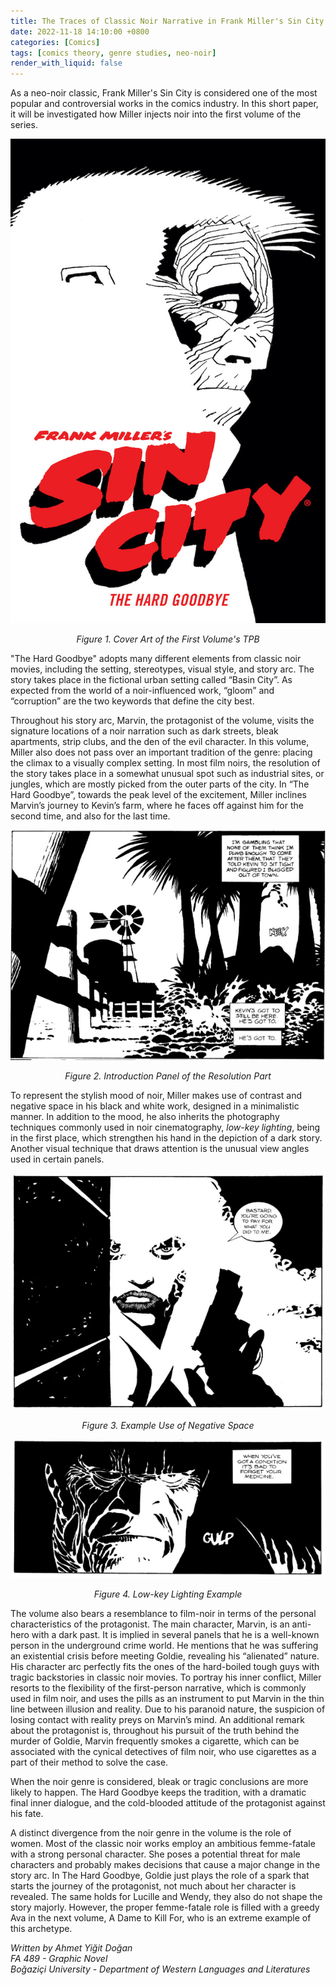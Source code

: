```yaml
---
title: The Traces of Classic Noir Narrative in Frank Miller's Sin City
date: 2022-11-18 14:10:00 +0800
categories: [Comics]
tags: [comics theory, genre studies, neo-noir]
render_with_liquid: false
---
```


As a neo-noir classic, Frank Miller's Sin City is considered one of the most popular and controversial works in the comics industry. In this short paper, it will be investigated how Miller injects noir into the first volume of the series.

![Figure 1](/assets/img/content/220308/Sin_City_I_Cover.jpg)  
<p style="text-align: center;"><em>Figure 1. Cover Art of the First Volume's TPB</em></p>

"The Hard Goodbye" adopts many different elements from classic noir movies, including the setting, stereotypes, visual style, and story arc. The story takes place in the fictional urban setting called “Basin City”. As expected from the world of a noir-influenced work, “gloom” and “corruption” are the two keywords that define the city best.

Throughout his story arc, Marvin, the protagonist of the volume, visits the signature locations of a noir narration such as dark streets, bleak apartments, strip clubs, and the den of the evil character. In this volume, Miller also does not pass over an important tradition of the genre: placing the climax to a visually complex setting. In most film noirs, the resolution of the story takes place in a somewhat unusual spot such as industrial sites, or jungles, which are mostly picked from the outer parts of the city. In “The Hard Goodbye”, towards the peak level of the excitement, Miller inclines Marvin’s journey to Kevin’s farm, where he faces off against him for the second time, and also for the last time.

![Figure 2](/assets/img/content/220308/Sin_City_I_A.png)  
<p style="text-align: center;"><em>Figure 2. Introduction Panel of the Resolution Part</em></p>

To represent the stylish mood of noir, Miller makes use of contrast and negative space in his black and white work, designed in a minimalistic manner. In addition to the mood, he also inherits the photography techniques commonly used in noir cinematography, *low-key lighting*, being in the first place, which strengthen his hand in the depiction of a dark story. Another visual technique that draws attention is the unusual view angles used in certain panels.

![Figure 3](/assets/img/content/220308/Sin_City_I_B.png)  
<p style="text-align: center;"><em>Figure 3. Example Use of Negative Space</em></p>

![Figure 4](/assets/img/content/220308/Sin_City_I_C.png)  
<p style="text-align: center;"><em>Figure 4. Low-key Lighting Example</em></p>

The volume also bears a resemblance to film-noir in terms of the personal characteristics of the protagonist. The main character, Marvin, is an anti-hero with a dark past. It is implied in several panels that he is a well-known person in the underground crime world. He mentions that he was suffering an existential crisis before meeting Goldie, revealing his “alienated” nature. His character arc perfectly fits the ones of the hard-boiled tough guys with tragic backstories in classic noir movies. To portray his inner conflict, Miller resorts to the flexibility of the first-person narrative, which is commonly used in film noir, and uses the pills as an instrument to put Marvin in the thin line between illusion and reality. Due to his paranoid nature, the suspicion of losing contact with reality preys on Marvin’s mind. An additional remark about the protagonist is, throughout his pursuit of the truth behind the murder of Goldie, Marvin frequently smokes a cigarette, which can be associated with the cynical detectives of film noir, who use cigarettes as a part of their method to solve the case.

When the noir genre is considered, bleak or tragic conclusions are more likely to happen. The Hard Goodbye keeps the tradition, with a dramatic final inner dialogue, and the cold-blooded attitude of the protagonist against his fate.

A distinct divergence from the noir genre in the volume is the role of women. Most of the classic noir works employ an ambitious femme-fatale with a strong personal character. She poses a potential threat for male characters and probably makes decisions that cause a major change in the story arc. In The Hard Goodbye, Goldie just plays the role of a spark that starts the journey of the protagonist, not much about her character is revealed. The same holds for Lucille and Wendy, they also do not shape the story majorly. However, the proper femme-fatale role is filled with a greedy Ava in the next volume, A Dame to Kill For, who is an extreme example of this archetype.

*Written by Ahmet Yiğit Doğan*  
*FA 489 - Graphic Novel*  
*Boğaziçi University - Department of Western Languages and Literatures*
